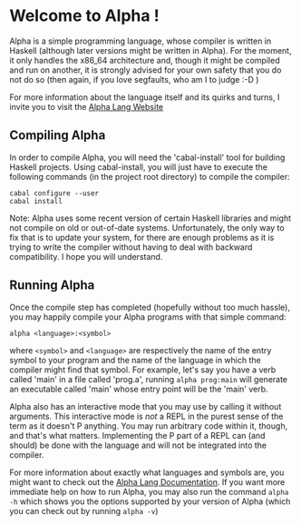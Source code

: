 Welcome to Alpha !
==================

Alpha is a simple programming language, whose compiler is written in Haskell
(although later versions might be written in Alpha). For the moment, it only handles
the x86_64 architecture and, though it might be compiled and run on another, it is
strongly advised for your own safety that you do not do so (then again, if you love
segfaults, who am I to judge :-D )

For more information about the language itself and its quirks and turns, I invite you
to visit the [Alpha Lang Website][alpha-lang]

Compiling Alpha
---------------

In order to compile Alpha, you will need the 'cabal-install' tool for building
Haskell projects. Using cabal-install, you will just have to execute the following
commands (in the project root directory) to compile the compiler:

    cabal configure --user
    cabal install

Note: Alpha uses some recent version of certain Haskell libraries and might not
compile on old or out-of-date systems. Unfortunately, the only way to fix that is to
update your system, for there are enough problems as it is trying to write the
compiler without having to deal with backward compatibility. I hope you will
understand.

Running Alpha
-------------

Once the compile step has completed (hopefully without too much hassle), you may
happily compile your Alpha programs with that simple command:

    alpha <language>:<symbol>

where `<symbol>` and `<language>` are respectively the name of the entry symbol to
your program and the name of the language in which the compiler might find that
symbol. For example, let's say you have a verb called 'main' in a file called
'prog.a', running `alpha prog:main` will generate an executable called 'main' whose
entry point will be the 'main' verb.

Alpha also has an interactive mode that you may use by calling it without
arguments. This interactive mode is _not_ a REPL in the purest sense of the term as
it doesn't P anything.  You may run arbitrary code within it, though, and that's what
matters. Implementing the P part of a REPL can (and should) be done with the language
and will not be integrated into the compiler.

For more information about exactly what languages and symbols are, you might want to
check out the [Alpha Lang Documentation][alpha-doc]. If you want more immediate help
on how to run Alpha, you may also run the command `alpha -h` which shows you the
options supported by your version of Alpha (which you can check out by running `alpha
-v`)

[alpha-lang]: http://www.alpha-lang.info/ "The Alpha Lang Website"
[alpha-doc]: http://www.alpha-lang.info/way/spec.html "Learn About Alpha"
